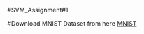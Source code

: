 #SVM_Assignment#1


#Download MNIST Dataset from here 
[MNIST](https://drive.google.com/drive/folders/17QP0wRJvrorGYihXRqgaGg-XaYIcOxp2?usp=share_link, "mnist dataset")
